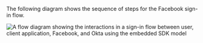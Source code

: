 The following diagram shows the sequence of steps for the Facebook sign-in flow.

<div class="full">

![A flow diagram showing the interactions in a sign-in flow between user, client application, Facebook, and Okta using the embedded SDK model](/img/oie-embedded-sdk/oie-embedded-dotnet-social-sign-in-flow-diagram.png)

<!--
   Source image: https://www.figma.com/file/YH5Zhzp66kGCglrXQUag2E/%F0%9F%93%8A-Updated-Diagrams-for-Dev-Docs?type=design&node-id=4358%3A12208&mode=design&t=xkHPdsAf8fz55PkT-1  oie-embedded-dotnet-social-sign-in-flow-diagram
-->

</div>
